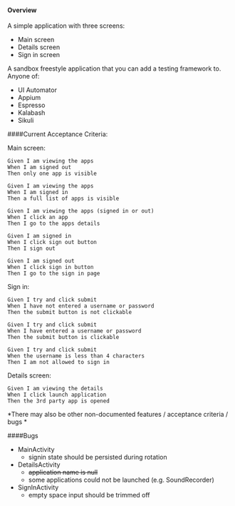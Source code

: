 #### Overview

A simple application with three screens:
 - Main screen
 - Details screen
 - Sign in screen
 
A sandbox freestyle application that you can add a testing framework to.
Anyone of:
 - UI Automator
 - Appium
 - Espresso
 - Kalabash
 - Sikuli
 

####Current Acceptance Criteria:
 
 Main screen:
 
 ```
 Given I am viewing the apps
 When I am signed out
 Then only one app is visible
 ```
 
 ```
 Given I am viewing the apps
 When I am signed in
 Then a full list of apps is visible
 ```
 
 ```
 Given I am viewing the apps (signed in or out)
 When I click an app
 Then I go to the apps details
 ```
 
 ```
 Given I am signed in
 When I click sign out button
 Then I sign out 
 ```
 
  ```
 Given I am signed out
 When I click sign in button
 Then I go to the sign in page 
 ```
 
 Sign in:
 
 ```
 Given I try and click submit
 When I have not entered a username or password
 Then the submit button is not clickable
 ```
 
 ```
 Given I try and click submit
 When I have entered a username or password
 Then the submit button is clickable
 ```
 
 ```
 Given I try and click submit
 When the username is less than 4 characters
 Then I am not allowed to sign in
```

 Details screen:
 
 ```
 Given I am viewing the details
 When I click launch application
 Then the 3rd party app is opened
 ```
 
 *There may also be other non-documented features / acceptance criteria / bugs *

####Bugs

* MainActivity
  - signin state should be persisted during rotation
* DetailsActivity
  - ~~application name is null~~
  - some applications could not be launched (e.g. SoundRecorder)
* SignInActivity
  - empty space input should be trimmed off
